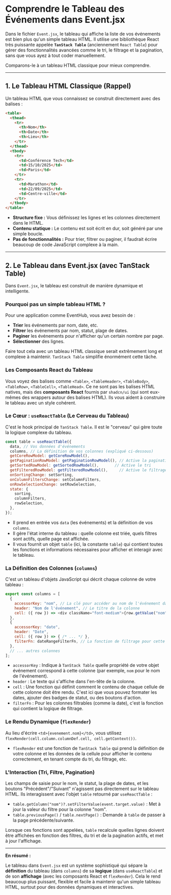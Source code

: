 # Comprendre le Tableau des Événements dans Event.jsx

Dans le fichier `Event.jsx`, le tableau qui affiche la liste de vos événements est bien plus qu'un simple tableau HTML. Il utilise une bibliothèque React très puissante appelée **`TanStack Table`** (anciennement `React Table`) pour gérer des fonctionnalités avancées comme le tri, le filtrage et la pagination, sans que vous ayez à tout coder manuellement.

Comparons-le à un tableau HTML classique pour mieux comprendre.

---

## 1. Le Tableau HTML Classique (Rappel)

Un tableau HTML que vous connaissez se construit directement avec des balises :

```html
<table>
  <thead>
    <tr>
      <th>Nom</th>
      <th>Date</th>
      <th>Lieu</th>
    </tr>
  </thead>
  <tbody>
    <tr>
      <td>Conférence Tech</td>
      <td>15/10/2025</td>
      <td>Paris</td>
    </tr>
    <tr>
      <td>Marathon</td>
      <td>22/09/2025</td>
      <td>Centre-ville</td>
    </tr>
  </tbody>
</table>
```

*   **Structure fixe :** Vous définissez les lignes et les colonnes directement dans le HTML.
*   **Contenu statique :** Le contenu est soit écrit en dur, soit généré par une simple boucle.
*   **Pas de fonctionnalités :** Pour trier, filtrer ou paginer, il faudrait écrire beaucoup de code JavaScript complexe à la main.

---

## 2. Le Tableau dans Event.jsx (avec TanStack Table)

Dans `Event.jsx`, le tableau est construit de manière dynamique et intelligente.

### Pourquoi pas un simple tableau HTML ?

Pour une application comme EventHub, vous avez besoin de :
*   **Trier** les événements par nom, date, etc.
*   **Filtrer** les événements par nom, statut, plage de dates.
*   **Paginer** les événements pour n'afficher qu'un certain nombre par page.
*   **Sélectionner** des lignes.

Faire tout cela avec un tableau HTML classique serait extrêmement long et complexe à maintenir.
`TanStack Table` simplifie énormément cette tâche.

### Les Composants React du Tableau

Vous voyez des balises comme `<Table>`, `<TableHeader>`, `<TableBody>`, `<TableRow>`, `<TableCell>`, `<TableHead>`. Ce ne sont pas les balises HTML natives, mais des **composants React** fournis par `shadcn/ui` (qui sont eux-mêmes des wrappers autour des balises HTML). Ils vous aident à construire le tableau avec un style cohérent.

### Le Cœur : `useReactTable` (Le Cerveau du Tableau)

C'est le hook principal de `TanStack Table`. Il est le "cerveau" qui gère toute la logique complexe du tableau.

```javascript
const table = useReactTable({
  data, // Vos données d'événements
  columns, // La définition de vos colonnes (expliqué ci-dessous)
  getCoreRowModel: getCoreRowModel(),
  getPaginationRowModel: getPaginationRowModel(), // Active la pagination
  getSortedRowModel: getSortedRowModel(),       // Active le tri
  getFilteredRowModel: getFilteredRowModel(),     // Active le filtrage
  onSortingChange: setSorting,
  onColumnFiltersChange: setColumnFilters,
  onRowSelectionChange: setRowSelection,
  state: {
    sorting,
    columnFilters,
    rowSelection,
  },
});
```

*   Il prend en entrée vos `data` (les événements) et la définition de vos `columns`.
*   Il gère l'état interne du tableau : quelle colonne est triée, quels filtres sont actifs, quelle page est affichée.
*   Il vous fournit un objet `table` (ici, la constante `table`) qui contient toutes les fonctions et informations nécessaires pour afficher et interagir avec le tableau.

### La Définition des Colonnes (`columns`)

C'est un tableau d'objets JavaScript qui décrit chaque colonne de votre tableau :

```javascript
export const columns = [
  {
    accessorKey: "nom", // La clé pour accéder au nom de l'événement dans vos données
    header: "Nom de l'événement", // Le titre de la colonne
    cell: ({ row }) => <div className="font-medium">{row.getValue("nom")}</div>, // Comment afficher le contenu de la cellule
  },
  {
    accessorKey: "date",
    header: "Date",
    cell: ({ row }) => { /* ... */ },
    filterFn: dateRangeFilterFn, // La fonction de filtrage pour cette colonne
  },
  // ... autres colonnes
];
```

*   `accessorKey` : Indique à `TanStack Table` quelle propriété de votre objet événement correspond à cette colonne (par exemple, `nom` pour le nom de l'événement).
*   `header` : Le texte qui s'affiche dans l'en-tête de la colonne.
*   `cell` : Une fonction qui définit comment le contenu de chaque cellule de cette colonne doit être rendu. C'est ici que vous pouvez formater les dates, ajouter des badges de statut, ou des boutons d'action.
*   `filterFn` : Pour les colonnes filtrables (comme la date), c'est la fonction qui contient la logique de filtrage.

### Le Rendu Dynamique (`flexRender`)

Au lieu d'écrire `<td>{evenement.nom}</td>`, vous utilisez `flexRender(cell.column.columnDef.cell, cell.getContext())`.
*   `flexRender` est une fonction de `TanStack Table` qui prend la définition de votre colonne et les données de la cellule pour afficher le contenu correctement, en tenant compte du tri, du filtrage, etc.

### L'Interaction (Tri, Filtre, Pagination)

Les champs de saisie pour le nom, le statut, la plage de dates, et les boutons "Précédent"/"Suivant" n'agissent pas directement sur le tableau HTML. Ils interagissent avec l'objet `table` retourné par `useReactTable` :

*   `table.getColumn("nom")?.setFilterValue(event.target.value)` : Met à jour la valeur du filtre pour la colonne "nom".
*   `table.previousPage()` / `table.nextPage()` : Demande à `table` de passer à la page précédente/suivante.

Lorsque ces fonctions sont appelées, `table` recalcule quelles lignes doivent être affichées en fonction des filtres, du tri et de la pagination actifs, et met à jour l'affichage.

---

**En résumé :**

Le tableau dans `Event.jsx` est un système sophistiqué qui sépare la **définition** du tableau (dans `columns`) de sa **logique** (dans `useReactTable`) et de son **affichage** (avec les composants React et `flexRender`). Cela le rend beaucoup plus puissant, flexible et facile à maintenir qu'un simple tableau HTML, surtout pour des données dynamiques et interactives.
